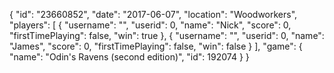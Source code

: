 {
  "id": "23660852",
  "date": "2017-06-07",
  "location": "Woodworkers",
  "players": [
    {
      "username": "",
      "userid": 0,
      "name": "Nick",
      "score": 0,
      "firstTimePlaying": false,
      "win": true
    },
    {
      "username": "",
      "userid": 0,
      "name": "James",
      "score": 0,
      "firstTimePlaying": false,
      "win": false
    }
  ],
  "game": {
    "name": "Odin's Ravens (second edition)",
    "id": 192074
  }
}
